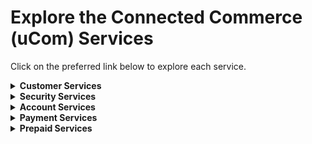 # Explore the Connected Commerce (uCom) Services

Click on the preferred link below to explore each service.

<details>
<summary><b>Customer Services</b></summary>

| API                                                                                        | Description                                                                                    |
|--------------------------------------------------------------------------------------------|------------------------------------------------------------------------------------------------|
| [Create Customer Profile](../api/?type=post&path=/v1/customers)                            | Register a customer in the Connected Commerce (uCom) system.                                   |
| [Delete Customer Profile](../api/?type=delete&path=/v1/customers/{fdCustomerId})           | Delete a customer profile from Connected Commerce (uCom) system by providing the fdCustomerId. |
| [Get Customer Profile by externalId](../api/?type=get&path=/v1/customers)                  | Fetch the details of a customer providing the externalId.                                      |
| [Get Customer Profile by fdCustomerId](../api/?type=get&path=/v1/customers/{fdCustomerId}) | Fetch the details of a customer providing the fdCustomerId.                                    |
| [Update Customer Profile](../api/?type=patch&path=/v1/customers/{fdCustomerId})            |  Update the details in a Customer Profile providing the fdCustomerId.                          |

</details>

<details>
<summary><b>Security Services</b></summary>

| API                                                                                        | Description                                                                                    |
|--------------------------------------------------------------------------------------------|------------------------------------------------------------------------------------------------|
| [Create Security Access Token](../api/?type=post&path=/v1/tokens)                         | For service calls directly from a mobile or connected device, the client needs to have an access token which is received by the client's server.  |
| [Get Encryption Key](../api/?type=get&path=/v1/encryption-keys/{keyId})                   | Get Connected Commerce (uCom) Gateway partner-specific key for encryption of data elements. |
|[Get Public Signature Key](../api/?type=get&path=/v1/signature-keys/{keyId})               | Get Connected Commerce (uCom) Gateway public key for validating message signatures.  |

</details>

<details>

<summary><b>Account Services</b></summary>

| API                                                                                        | Description                                                                                    |
|--------------------------------------------------------------------------------------------|------------------------------------------------------------------------------------------------|
|[Delete a Vaulted Account](../api/?type=post&path=/v1/tokens) | Register a customer in the Connected Commerce (uCom) system.|
|[Get Account Details](../api/?type=get&path=/v1/encryption-keys/{keyId})|Delete a customer profile from Connected Commerce (uCom) system by providing the fdCustomerId.|
|[Get List of Accounts](../api/?type=get&path=/v1/signature-keys/{keyId})|Fetch the details of a customer providing the externalId. |
|[Retrieve Account with Nonce](../api/?type=get&path=/v1/account-tokens/{nonceTokenId}):  
|Retrieve an account object by passing nonce token generated by POST /v1/account-tokens API.|
|[Tokenize by Card Detail](../api/?type=post&path=/v1/account-tokens) |Tokenize an account without an associated Connected Commerce (uCom) customer identifier. The token will be generated by the system configured in the merchant's setup.|
|[Update Account by Card Details](../api/?type=patch&path=/v1/customers/{fdCustomerId}/accounts)|Update a vaulted account where the fdCustomerId isn't known. The service will attempt to find vaulted accounts based on parameters in the payload and update them accordingly. |
|[Update Account by fdAccountId](../api/?type=patch&path=/v1/customers/{fdCustomerId}/accounts/{fdAccountId})|Update a vaulted account.|
|[Vault an Account](../api/?type=post&path=/v1/customers/{fdCustomerId}/accounts)|Register a customer account in the Connected Commerce (uCom) vault.|
|[Verify an Account](../api/?type=post&path=/v1/accounts/verification)|Verify an account without an associated Connected Commerce (uCom) customer identifier.|  
</details>

<details>

<summary><b>Payment Services</b></summary>

[Cancel Multirefund](../api/?type=post&path=/v2/payments/multi-refunds/{fdParentTransactionId}/void): Used to cancel the refunds.  
[Cancel Refunds](../api/?type=post&path=/v1/payments/refunds/{fdRefundId}/void): Used to cancel the refunds.  
[Cancel/Void Sale Transaction](../api/?type=post&path=/v1/payments/sales/{fdSaleId}/void): Used to cancel/void a sale transaction.  
[Capture Payment Authorization](../api/?type=post&path=/v1/payments/auths/{fdAuthorizationId}/captures): Fulfill a previous authorization.  
[Create Multiple Payment Sale Transactions](../api/?type=post&path=/v2/payments/multi-sales): Must include a funding source and requested amount greater than 0 for each payment sale.  
[Create Payment Authorization](../api/?type=post&path=/v1/payments/auths): Must include a funding source, authorization type and requested amount greater than 0.  
[Create Payment Sale Transaction](../api/?type=post&path=/v1/payments/sales): Must include a funding source and requested amount greater than 0.  
[Execute Multiple Refunds](../api/?type=post&path=/v2/payments/multi-refunds): Refund multitransactions.  
[Get Captured Payment Details by clientRequestId](../api/?type=get&path=/v1/payments/captures): Fetch captured payment details with a clientRequestId.  
[Get Fee Details](../api/?type=post&path=/v2/payments/charges): Used to get the details about fee charges.  
[Get Payment Authorization Details by authorizationId](../api/?type=get&path=/v1/payments/auths/{fdAuthorizationId}): Fetch details of a payment authorization by authorizationId.  
[Get Payment Authorization Details by clientRequestId](../api/?type=get&path=/v1/payments/auths): Fetch details of a payment authorization by clientRequestId.  
[Get Payment Capture Details](../api/?type=get&path=/v1/payments/captures/{fdCaptureId}): Fetch captured payment details with a Capture ID.  
[Get Refund Transaction Details by clientRequestId](../api/?type=get&path=/v1/payments/refunds): Fetch the refund transaction details with the clientRequestId.  
[Get Refund Transaction Details by refundId](../api/?type=get&path=/v1/payments/refunds/{fdRefundId}): Fetch the refund transaction details with the refundId.  
[Get Sale Transaction](../api/?type=get&path=/v1/payments/sales): Fetch a Sale detail object.  
[Get Sale Transaction Details by saleId](..api/?type=get&path=/v1/payments/sales/{fdSaleId}): Fetch a Sale detail object by saleId.  
[Get Void Transaction Details by clientRequestId](..api/?type=get&path=/v2/payments/void): Void transaction details by clientRequestId.  
[Patch Payment Authorization](../api/?type=patch&path=/v1/payments/auths/{fdAuthorizationId}): Proceed the transaction with action type.  
[Proceed with Sale Transaction](..api/?type=patch&path=/v1/payments/sales/{fdSaleId}): Proceed sale transaction with specific action type.  
[Refund a Capture](../api/?type=post&path=/v1/payments/captures/{fdCaptureId}/refunds): Refund a capture.  
[Refund a Multisale Transaction](../api/?type=post&path=/v2/payments/multi-sales/{fdParentTransactionId}/refunds): Refund a multisale transaction.  
[Refund a Sale Transaction](../api/?type=post&path=/v1/payments/sales/{fdSaleId}/refunds): Refund a sale transaction.  
[Refund Payment Authorization](../api/?type=post&path=/v1/payments/auths/{fdAuthorizationId}/refunds): Execute a refund on a payment authorization.  
[Refund Transaction](../api/?type=post&path=/v2/payments/refunds): Refund a transaction.  
[Void a Multisale Transaction](../api/?type=post&path=/v2/payments/multi-sales/{fdParentTransactionId}/void): Void a multisale transaction.  
[Void a Sale Transaction](../api/?type=post&path=/v2/payments/void): Void a transaction.  
[Void a Single Transaction from Multisale Transactions](../api/?type=post&path=/v2/payments/multi-void): Void multisale transactions.  
[Void Payment Authorization](../api/?type=post&path=/v1/payments/auths/{fdAuthorizationId}/void): Used to void the payment authorization.  
[Void Payment Capture](../api/?type=post&path=/v1/payments/captures/{fdCaptureId}/void): Used to void the capture.  

</details>

<details>

<summary><b>Prepaid Services</b></summary>

[Cancel a Deducted Transaction](../api/?type=post&path=/v1/tokens): A deducted transaction is voided.  
[Cancel a Purchase Transaction](api/?type=get&path=/v1/encryption-keys/{keyId}): Purchase transaction is voided.  
[Cancel Merge Transaction](api/?type=get&path=/v1/signature-keys/{keyId}): Merge transaction is voided.  
[Cancel Multiple Deducted Transactions](api/?type=get&path=/v1/signature-keys/{keyId}): Multiple deducted transactions are voided.  
[Cancel Multiple Prepaid Card Transactions](api/?type=get&path=/v1/signature-keys/{keyId}): Multiple prepaid card transactions are voided.  
[Cancel Multiple Prepaid CardSweep Transactions](api/?type=get&path=/v1/signature-keys/{keyId}): Service to Void Multiple Sweep Transactions.  
[Cancel Multiple Reload Transactions](api/?type=get&path=/v1/signature-keys/{keyId}): This service is to void multiple reload transactions.  
[Cancel Purchase Transactions](api/?type=get&path=/v1/signature-keys/{keyId}): Purchase transactions are voided.  
[Cancel Reloaded Transaction](api/?type=get&path=/v1/signature-keys/{keyId}): Reload prepaid card transaction is voided.  
[Cancel Sweep Transaction](api/?type=get&path=/v1/signature-keys/{keyId}): Service to void a sweep transaction.  
[Deduct Amount from a Prepaid Card](api/?type=get&path=/v1/signature-keys/{keyId}): Service to deduct prepaid card account.  
[Deduct Amount from Multiple Prepaid Cards](api/?type=get&path=/v1/signature-keys/{keyId}): This service is to deduct multiple prepaid cards.  
[Get Aggregated Balance for Multiple Prepaid Cards](api/?type=get&path=/v1/signature-keys/{keyId}): This service retrieves the aggregated balance of anonymous prepaid cards.  
[Get Prepaid Card Balance](api/?type=get&path=/v1/signature-keys/{keyId}): This service retrieves the balance of an anonymous prepaid card.  
[Get Prepaid Card Transaction Details](api/?type=get&path=/v1/signature-keys/{keyId}): This service is to retrieve transactions on a vaulted prepaid card from the host.  
[Get Status of Merge Transaction by clientRequestId](api/?type=get&path=/v1/signature-keys/{keyId}): This service is used for status check when a previous merge transaction is timed out.  
[Get Status of Prepaid Card Purchase by clientRequestId](../api/?type=post&path=/v1/tokens): Get Status of prepaid card purchase transaction by clientRequestId.  
[Get Status of Reload Prepaid Card by clientRequestId](../api/?type=post&path=/v1/tokens): This service is to get status of reload prepaid card transaction by clientRequestId.  
[Get Status of Void Prepaid Transaction](../api/?type=post&path=/v1/tokens): This service is to get status of void prepaid transaction.  
[Load Funds into a Vaulted Prepaid Card](../api/?type=post&path=/v1/tokens): Service to load funds into a vaulted Prepaid Card.  
[Merge Balance from One Vaulted Prepaid Card to Another](../api/?type=post&path=/v1/tokens): This service merges the balance from one vaulted prepaid card to another vaulted prepaid card.  
[Purchase a New Prepaid Card](../api/?type=post&path=/v1/tokens): Purchase a new prepaid card.  
[Purchase Multiple Prepaid Cards](../api/?type=post&path=/v1/tokens): Purchase Multiple Prepaid Cards.  
[Reload a Prepaid Card](../api/?type=post&path=/v1/tokens): This service is to reload funds into a vaulted Prepaid Card.  
[Reload Funds to Multiple Prepaid Cards](../api/?type=post&path=/v1/tokens): This service is to reload funds to multiple prepaid cards.  
[Resume a Reload Transaction](../api/?type=post&path=/v1/tokens): This service resumes 3DS pending reload transaction.  
[Retrieve Transactions on a Prepaid Card](../api/?type=post&path=/v1/tokens): Service to retrieve transactions on a vaulted Prepaid Card from the host.  
[Sweep a Prepaid Card Balance](../api/?type=post&path=/v1/tokens): Service to sweep a prepaid card balance.  
[Sweep Multiple Prepaid Card Balances](../api/?type=post&path=/v1/tokens): Service to sweep multiple prepaid card balances.  
[Void of a Merge Transaction](../api/?type=post&path=/v1/tokens): Void of a merge transaction.  
[Void of a Purchase Transaction](../api/?type=post&path=/v1/tokens): Void of a Purchase Transaction.  
[Void of a Reloaded Prepaid Card](../api/?type=post&path=/v1/tokens): Void of a reload transaction.  
[Void of Any Prepaid Card Transaction](../api/?type=post&path=/v1/tokens): Void of any prepaid card transaction.  

</details>